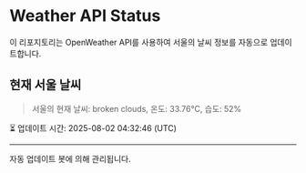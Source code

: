 
# Weather API Status

이 리포지토리는 OpenWeather API를 사용하여 서울의 날씨 정보를 자동으로 업데이트합니다.

## 현재 서울 날씨
> 서울의 현재 날씨: broken clouds, 온도: 33.76°C, 습도: 52%

⏳ 업데이트 시간: 2025-08-02 04:32:46 (UTC)

---
자동 업데이트 봇에 의해 관리됩니다.
